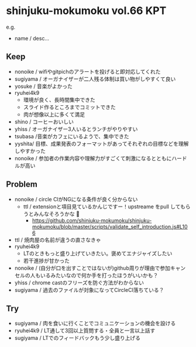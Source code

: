# shinjuku-mokumoku vol.66 KPT

e.g.

- name / desc...

## Keep
- nonoike / wifiやgitpichのアラートを投げると即対応してくれた
- sugiyama / オーガナイザーが二人残る体制は買い物がしやすくて良い
- yosuke / 音楽がよかった
- ryuhei4k9
    - 環境が良く、長時間集中できた
    - スライド作るところまでコミットできた
    - 肉が想像以上に多くて満足
- shino / コーヒーおいしい
- yhiss / オーガナイザー3人いるとランチがやりやすい
- tsubasa /音楽がカフェにいるようで、集中できた
- yyshita/ 目標、成果発表のフォーマットがあってそれぞれの目標などを理解しやすかった
- nonoike / 参加者の作業内容や理解力がすごくて刺激になるとともにハードルが高い

## Problem

- nonoike / circle CIがNGになる条件が良く分からない
    - ttl / extensionと項目見ているかんじですー！upstreame をpull してもらうとみんなそろうかな :eyes: 
        - https://github.com/shinjuku-mokumoku/shinjuku-mokumoku/blob/master/scripts/validate_self_introduction.js#L106
- ttl / 焼肉屋の名前が違うの直さなきゃ
- ryuhei4k9
    - LTのときもっと盛り上げていきたい。褒めてエナジャイズしたい
    - 若干進捗が甘かった
- nonoike / (自分が口を出すことではないが)github周りが理由で参加キャンセルの人もいるみたいなので何か手を打ったほうがいいかも？
- yhiss / chrome castのフリーズを防ぐ方法がわからない
- sugiyama / 過去のファイルが対象になってCircleCI落ちている？

## Try

- sugiyama / 肉を食いに行くことでコミュニケーションの機会を設ける
- ryuhei4k9 / LT通して3回以上質問する・全員と一言以上話す
- sugiyama / LTでのフィードバックもう少し盛り上げる

